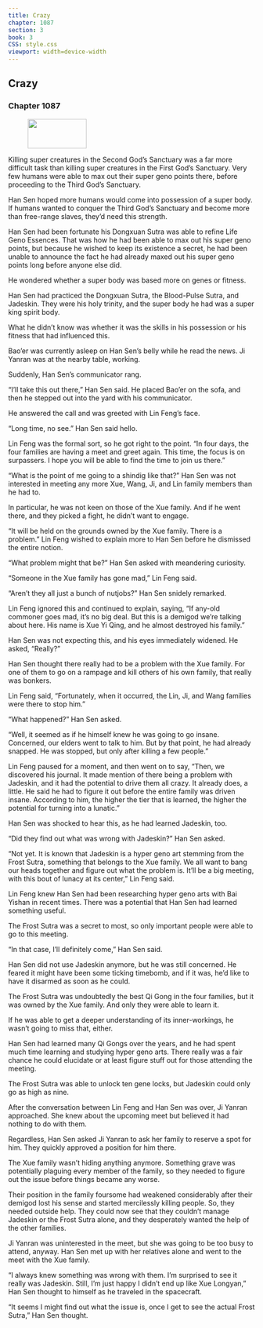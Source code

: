 ```yaml
---
title: Crazy
chapter: 1087
section: 3
book: 3
CSS: style.css
viewport: width=device-width
---
```


## Crazy

### Chapter 1087

<figure>
	<img src="../Images/gem.gif" alt="" id="gem" width="120" height="60" />
</figure>

Killing super creatures in the Second God’s Sanctuary was a far more difficult task than killing super creatures in the First God’s Sanctuary. Very few humans were able to max out their super geno points there, before proceeding to the Third God’s Sanctuary.

Han Sen hoped more humans would come into possession of a super body. If humans wanted to conquer the Third God’s Sanctuary and become more than free-range slaves, they’d need this strength.

Han Sen had been fortunate his Dongxuan Sutra was able to refine Life Geno Essences. That was how he had been able to max out his super geno points, but because he wished to keep its existence a secret, he had been unable to announce the fact he had already maxed out his super geno points long before anyone else did.

He wondered whether a super body was based more on genes or fitness.

Han Sen had practiced the Dongxuan Sutra, the Blood-Pulse Sutra, and Jadeskin. They were his holy trinity, and the super body he had was a super king spirit body.

What he didn’t know was whether it was the skills in his possession or his fitness that had influenced this.

Bao’er was currently asleep on Han Sen’s belly while he read the news. Ji Yanran was at the nearby table, working.

Suddenly, Han Sen’s communicator rang.

“I’ll take this out there,” Han Sen said. He placed Bao’er on the sofa, and then he stepped out into the yard with his communicator.

He answered the call and was greeted with Lin Feng’s face.

“Long time, no see.” Han Sen said hello.

Lin Feng was the formal sort, so he got right to the point. “In four days, the four families are having a meet and greet again. This time, the focus is on surpassers. I hope you will be able to find the time to join us there.”

“What is the point of me going to a shindig like that?” Han Sen was not interested in meeting any more Xue, Wang, Ji, and Lin family members than he had to.

In particular, he was not keen on those of the Xue family. And if he went there, and they picked a fight, he didn’t want to engage.

“It will be held on the grounds owned by the Xue family. There is a problem.” Lin Feng wished to explain more to Han Sen before he dismissed the entire notion.

“What problem might that be?” Han Sen asked with meandering curiosity.

“Someone in the Xue family has gone mad,” Lin Feng said.

“Aren’t they all just a bunch of nutjobs?” Han Sen snidely remarked.

Lin Feng ignored this and continued to explain, saying, “If any-old commoner goes mad, it’s no big deal. But this is a demigod we’re talking about here. His name is Xue Yi Qing, and he almost destroyed his family.”

Han Sen was not expecting this, and his eyes immediately widened. He asked, “Really?”

Han Sen thought there really had to be a problem with the Xue family. For one of them to go on a rampage and kill others of his own family, that really was bonkers.

Lin Feng said, “Fortunately, when it occurred, the Lin, Ji, and Wang families were there to stop him.”

“What happened?” Han Sen asked.

“Well, it seemed as if he himself knew he was going to go insane. Concerned, our elders went to talk to him. But by that point, he had already snapped. He was stopped, but only after killing a few people.”

Lin Feng paused for a moment, and then went on to say, “Then, we discovered his journal. It made mention of there being a problem with Jadeskin, and it had the potential to drive them all crazy. It already does, a little. He said he had to figure it out before the entire family was driven insane. According to him, the higher the tier that is learned, the higher the potential for turning into a lunatic.”

Han Sen was shocked to hear this, as he had learned Jadeskin, too.

“Did they find out what was wrong with Jadeskin?” Han Sen asked.

“Not yet. It is known that Jadeskin is a hyper geno art stemming from the Frost Sutra, something that belongs to the Xue family. We all want to bang our heads together and figure out what the problem is. It’ll be a big meeting, with this bout of lunacy at its center,” Lin Feng said.

Lin Feng knew Han Sen had been researching hyper geno arts with Bai Yishan in recent times. There was a potential that Han Sen had learned something useful.

The Frost Sutra was a secret to most, so only important people were able to go to this meeting.

“In that case, I’ll definitely come,” Han Sen said.

Han Sen did not use Jadeskin anymore, but he was still concerned. He feared it might have been some ticking timebomb, and if it was, he’d like to have it disarmed as soon as he could.

The Frost Sutra was undoubtedly the best Qi Gong in the four families, but it was owned by the Xue family. And only they were able to learn it.

If he was able to get a deeper understanding of its inner-workings, he wasn’t going to miss that, either.

Han Sen had learned many Qi Gongs over the years, and he had spent much time learning and studying hyper geno arts. There really was a fair chance he could elucidate or at least figure stuff out for those attending the meeting.

The Frost Sutra was able to unlock ten gene locks, but Jadeskin could only go as high as nine.

After the conversation between Lin Feng and Han Sen was over, Ji Yanran approached. She knew about the upcoming meet but believed it had nothing to do with them.

Regardless, Han Sen asked Ji Yanran to ask her family to reserve a spot for him. They quickly approved a position for him there.

The Xue family wasn’t hiding anything anymore. Something grave was potentially plaguing every member of the family, so they needed to figure out the issue before things became any worse.

Their position in the family foursome had weakened considerably after their demigod lost his sense and started mercilessly killing people. So, they needed outside help. They could now see that they couldn’t manage Jadeskin or the Frost Sutra alone, and they desperately wanted the help of the other families.

Ji Yanran was uninterested in the meet, but she was going to be too busy to attend, anyway. Han Sen met up with her relatives alone and went to the meet with the Xue family.

“I always knew something was wrong with them. I’m surprised to see it really was Jadeskin. Still, I’m just happy I didn’t end up like Xue Longyan,” Han Sen thought to himself as he traveled in the spacecraft.

“It seems I might find out what the issue is, once I get to see the actual Frost Sutra,” Han Sen thought.